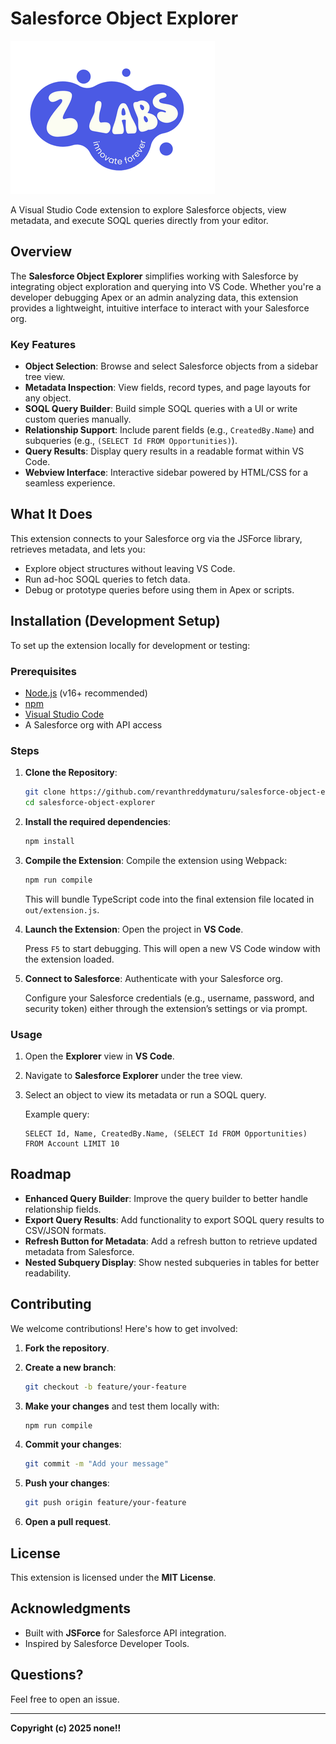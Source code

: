 # Salesforce Object Explorer

![Salesforce Object Explorer Logo](icon.png)

A Visual Studio Code extension to explore Salesforce objects, view metadata, and execute SOQL queries directly from your editor.

## Overview

The **Salesforce Object Explorer** simplifies working with Salesforce by integrating object exploration and querying into VS Code. Whether you're a developer debugging Apex or an admin analyzing data, this extension provides a lightweight, intuitive interface to interact with your Salesforce org.

### Key Features

- **Object Selection**: Browse and select Salesforce objects from a sidebar tree view.
- **Metadata Inspection**: View fields, record types, and page layouts for any object.
- **SOQL Query Builder**: Build simple SOQL queries with a UI or write custom queries manually.
- **Relationship Support**: Include parent fields (e.g., `CreatedBy.Name`) and subqueries (e.g., `(SELECT Id FROM Opportunities)`).
- **Query Results**: Display query results in a readable format within VS Code.
- **Webview Interface**: Interactive sidebar powered by HTML/CSS for a seamless experience.

## What It Does

This extension connects to your Salesforce org via the JSForce library, retrieves metadata, and lets you:
- Explore object structures without leaving VS Code.
- Run ad-hoc SOQL queries to fetch data.
- Debug or prototype queries before using them in Apex or scripts.

## Installation (Development Setup)

To set up the extension locally for development or testing:

### Prerequisites
- [Node.js](https://nodejs.org/) (v16+ recommended)
- [npm](https://www.npmjs.com/)
- [Visual Studio Code](https://code.visualstudio.com/)
- A Salesforce org with API access

### Steps

1. **Clone the Repository**:
   ```bash
   git clone https://github.com/revanthreddymaturu/salesforce-object-explorer.git
   cd salesforce-object-explorer
   ```

2. **Install the required dependencies**:
   ```bash
   npm install
   ```

3. **Compile the Extension**:
   Compile the extension using Webpack:
   ```bash
   npm run compile
   ```
   This will bundle TypeScript code into the final extension file located in `out/extension.js`.

4. **Launch the Extension**:
   Open the project in **VS Code**.

   Press `F5` to start debugging. This will open a new VS Code window with the extension loaded.

5. **Connect to Salesforce**:
   Authenticate with your Salesforce org.

   Configure your Salesforce credentials (e.g., username, password, and security token) either through the extension’s settings or via prompt.

### Usage

1. Open the **Explorer** view in **VS Code**.

2. Navigate to **Salesforce Explorer** under the tree view.

3. Select an object to view its metadata or run a SOQL query.

   Example query:
   ```soql
   SELECT Id, Name, CreatedBy.Name, (SELECT Id FROM Opportunities) FROM Account LIMIT 10
   ```

## Roadmap

- **Enhanced Query Builder**: Improve the query builder to better handle relationship fields.
- **Export Query Results**: Add functionality to export SOQL query results to CSV/JSON formats.
- **Refresh Button for Metadata**: Add a refresh button to retrieve updated metadata from Salesforce.
- **Nested Subquery Display**: Show nested subqueries in tables for better readability.

## Contributing

We welcome contributions! Here's how to get involved:

1. **Fork the repository**.

2. **Create a new branch**:
   ```bash
   git checkout -b feature/your-feature
   ```

3. **Make your changes** and test them locally with:
   ```bash
   npm run compile
   ```

4. **Commit your changes**:
   ```bash
   git commit -m "Add your message"
   ```

5. **Push your changes**:
   ```bash
   git push origin feature/your-feature
   ```

6. **Open a pull request**.


## License

This extension is licensed under the **MIT License**.

## Acknowledgments

- Built with **JSForce** for Salesforce API integration.
- Inspired by Salesforce Developer Tools.

## Questions?

Feel free to open an issue.

---

**Copyright (c) 2025 none!!**
